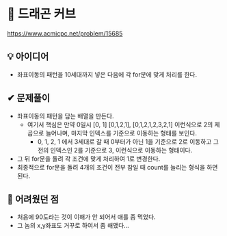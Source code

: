 # 🔎 드래곤 커브

https://www.acmicpc.net/problem/15685

## 💡 아이디어

- 좌표이동의 패턴을 10세대까지 넣은 다음에 각 for문에 맞게 처리를 한다.

## ✔ 문제풀이

- 좌표이동의 패턴을 담는 배열을 만든다.
  - 여기서 핵심은 만약 0일시 [0, 1] [0,1,2,1], [0,1,2,1,2,3,2,1] 이런식으로 2의 제곱으로 늘어나며, 마지막 인덱스를 기준으로 이동하는 형태를 보인다.
    - 0, 1, 2, 1 에서 3세대로 갈 때 0부터가 아닌 1을 기준으로 2로 이동하고 그 전의 인덱스인 2를 기준으로 3, 이런식으로 이동하는 형태이다.
- 그 뒤 for문을 돌려 각 조건에 맞게 처리하여 1로 변경한다.
- 최종적으로 for문을 돌려 4개의 조건이 전부 참일 때 count를 늘리는 형식을 하면 된다.

## 🤕 어려웠던 점

- 처음에 90도라는 것이 이해가 안 되어서 애를 좀 먹었다.
- 그 놈의 x,y좌표도 거꾸로 하여서 좀 해맸다...
